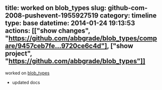 title: worked on blob_types
slug: github-com-2008-pushevent-1955927519
category: timeline
type: base
datetime: 2014-01-24 19:13:53
actions: [["show changes", "https://github.com/abbgrade/blob_types/compare/9457ceb7fe...9720ce6c4d"], ["show project", "https://github.com/abbgrade/blob_types"]]
---
worked on [blob_types](https://github.com/abbgrade/blob_types)

 - updated docs
